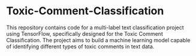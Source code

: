 # Toxic-Comment-Classification
This repository contains code for a multi-label text classification project using TensorFlow, specifically designed for the Toxic Comment Classification. The project aims to build a machine learning model capable of identifying different types of toxic comments in text data.
